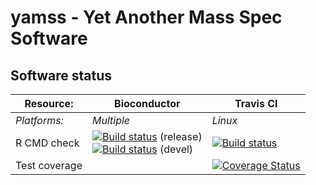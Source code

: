 # yamss - Yet Another Mass Spec Software


## Software status

| Resource:     | Bioconductor        | Travis CI     |
| ------------- | ------------------- | ------------- |
| _Platforms:_  | _Multiple_          | _Linux_       |
| R CMD check   | <a href="http://bioconductor.org/checkResults/release/bioc-LATEST/yamss/"><img border="0" src="http://bioconductor.org/shields/build/release/bioc/yamss.svg" alt="Build status"></a> (release)</br><a href="http://bioconductor.org/checkResults/devel/bioc-LATEST/yamss/"><img border="0" src="http://bioconductor.org/shields/build/devel/bioc/yamss.svg" alt="Build status"></a> (devel) | <a href="https://travis-ci.org/hansenlab/yamss"><img src="https://travis-ci.org/hansenlab/yamss.svg" alt="Build status"></a> |
| Test coverage |                     | <a href="https://codecov.io/github/hansenlab/yamss?branch=master"><img src="https://codecov.io/github/hansenlab/yamss/coverage.svg?branch=master" alt="Coverage Status"/></a>   |                  |


